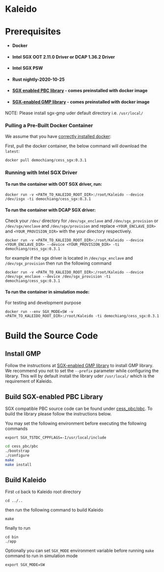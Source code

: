 # Kaleido

# Prerequisites

* #### Docker
* #### Intel SGX OOT 2.11.0 Driver or DCAP 1.36.2 Driver
* #### Intel SGX PSW
* #### Rust nightly-2020-10-25
* #### [SGX enabled PBC library](./cess_pbc/pbc/) - comes preinstalled with docker image
* #### [SGX-enabled GMP library](https://github.com/intel/sgx-gmp) - comes preinstalled with docker image

NOTE: Please install sgx-gmp uder default directory i.e. `/usr/local/`

### Pulling a Pre-Built Docker Container
We assume that you have [correctly installed docker](https://docs.docker.com/get-docker/):

First, pull the docker container, the below command will download the `latest`:
```
docker pull demochiang/cess_sgx:0.3.1
```

### Running with Intel SGX Driver

#### To run the container with OOT SGX driver, run:
```
docker run -v <PATH_TO_KALEIDO_ROOT_DIR>:/root/Kaleido --device /dev/isgx -ti demochiang/cess_sgx:0.3.1
```

#### To run the container with DCAP SGX driver:
Check your `/dev/` directory for `/dev/sgx_enclave` and `/dev/sgx_provision` 
or 
`/dev/sgx/enclave` and `/dev/sgx/provision`
and replace `<YOUR_ENCLAVE_DIR>` and `<YOUR_PROVISION_DIR>` with the your directory respectively.

```
docker run -v <PATH_TO_KALEIDO_ROOT_DIR>:/root/Kaleido --device <YOUR_ENCLAVE_DIR> --device <YOUR_PROVISION_DIR> -ti demochiang/cess_sgx:0.3.1
```

for example if the sgx driver is located in `/dev/sgx_enclave` and `/dev/sgx_provision` then run the following command 
```
docker run -v <PATH_TO_KALEIDO_ROOT_DIR>:/root/Kaleido --device /dev/sgx_enclave --device /dev/sgx_provision -ti demochiang/cess_sgx:0.3.1
```

#### To run the container in simulation mode:
For testing and development purpose
```
docker run --env SGX_MODE=SW -v <PATH_TO_KALEIDO_ROOT_DIR>:/root/Kaleido -ti demochiang/cess_sgx:0.3.1
```

# Build the Source Code

## Install GMP
Follow the instructions at [SGX-enabled GMP library](https://github.com/intel/sgx-gmp) to install GMP library. We recommend you not to set the `--prefix` parameter while configuring the library. This will by default install the library uder `/usr/local/` which is the requirement of Kaleido.

## Build SGX-enabled PBC Library

SGX compatible PBC source code can be found under [cess_pbc/pbc](./cess_pbc/pbc). To build the library please follow the instructions below.

You may set the following environment before executing the following commands

```
export SGX_TSTDC_CPPFLAGS=-I/usr/local/include
```

```bash
cd cess_pbc/pbc
./bootstrap
./configure
make
make install
```

## Build Kaleido

First `cd` back to Kaleido root directory 
```
cd ../..
``` 
then run the following command to build Kaleido
```
make
```
finally to run
```
cd bin
./app
```

Optionally you can set `SGX_MODE` environment variable before running `make` command to run in simulation mode
```
export SGX_MODE=SW
```